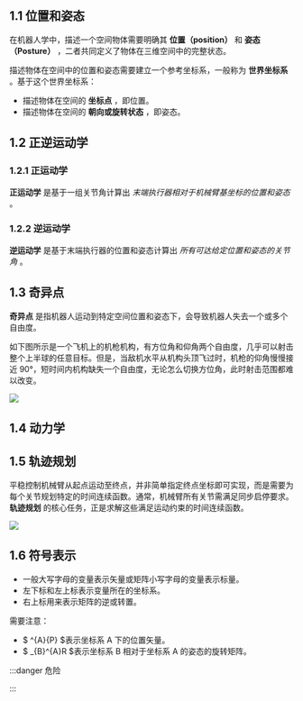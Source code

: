 ## 1.1 位置和姿态
在机器人学中，描述一个空间物体需要明确其 **位置（position）** 和 **姿态（Posture）** ，二者共同定义了物体在三维空间中的完整状态。

描述物体在空间中的位置和姿态需要建立一个参考坐标系，一般称为 **世界坐标系** 。基于这个世界坐标系：

+ 描述物体在空间的 **坐标点** ，即位置。
+ 描述物体在空间的 **朝向或旋转状态** ，即姿态。

## 1.2 正逆运动学
### 1.2.1 正运动学
**正运动学** 是基于一组关节角计算出 _末端执行器相对于机械臂基坐标的位置和姿态_ 。

### 1.2.2 逆运动学
**逆运动学** 是基于末端执行器的位置和姿态计算出 _所有可达给定位置和姿态的关节角_ 。

## 1.3 奇异点
**奇异点** 是指机器人运动到特定空间位置和姿态下，会导致机器人失去一个或多个自由度。

如下图所示是一个飞机上的机枪机构，有方位角和仰角两个自由度，几乎可以射击整个上半球的任意目标。但是，当敌机水平从机构头顶飞过时，机枪的仰角慢慢接近 90°，短时间内机构缺失一个自由度，无论怎么切换方位角，此时射击范围都难以改变。

![](https://tonmoon.obs.cn-east-3.myhuaweicloud.com/img/tonmoon/20250718215518309.png)

## 1.4 动力学


## 1.5 轨迹规划
平稳控制机械臂从起点运动至终点，并非简单指定终点坐标即可实现，而是需要为每个关节规划特定的时间连续函数。通常，机械臂所有关节需满足同步启停要求。 **轨迹规划** 的核心任务，正是求解这些满足运动约束的时间连续函数。

![](https://tonmoon.obs.cn-east-3.myhuaweicloud.com/img/tonmoon/20250718221046317.png)

## 1.6 符号表示
+ 一般大写字母的变量表示矢量或矩阵小写字母的变量表示标量。
+ 左下标和左上标表示变量所在的坐标系。
+ 右上标用来表示矩阵的逆或转置。

需要注意：

+ $ ^{A}{P} $表示坐标系 A 下的位置矢量。
+ $ _{B}^{A}R
 $表示坐标系 B 相对于坐标系 A 的姿态的旋转矩阵。

:::danger
危险

:::

